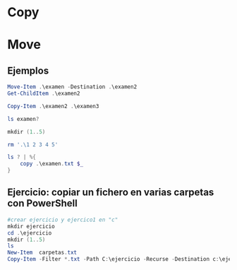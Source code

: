 # Copy
# Move

## Ejemplos
```PowerShell
Move-Item .\examen -Destination .\examen2
Get-ChildItem .\examen2

Copy-Item .\examen2 .\examen3

ls examen?

mkdir (1..5)

rm '.\1 2 3 4 5'

ls ? | %{
    copy .\examen.txt $_
}
```

## Ejercicio: copiar un fichero en varias carpetas con PowerShell
```PowerShell
#crear ejercicio y ejercico1 en "c"
mkdir ejercicio
cd .\ejercicio
mkdir (1..5)
ls
New-Item  carpetas.txt
Copy-Item -Filter *.txt -Path C:\ejercicio -Recurse -Destination c:\ejercio1 #Esta parte es la encargada de copiar los archivos de un usuario a otro. 
```
